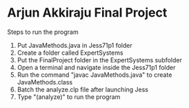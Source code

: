 # Arjun Akkiraju Final Project

Steps to run the program
1. Put JavaMethods.java in Jess71p1 folder
2. Create a folder called ExpertSystems
3. Put the FinalProject folder in the ExpertSystems subfolder
4. Open a terminal and navigate inside the Jess71p1 folder
5. Run the command "javac JavaMethods.java" to create JavaMethods.class
6. Batch the analyze.clp file after launching Jess
7. Type "(analyze)" to run the program 

